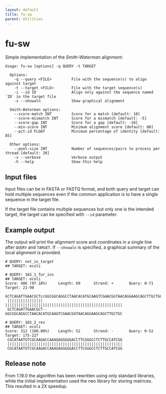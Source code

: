 ```yaml
---
layout: default
title: fu-sw
parent: Utilities
---
```



# fu-sw

Simple implementation of the _Smith-Waterman_ alignment:

```text
Usage: fu-sw [options] -q QUERY -t TARGET

  Options:
    -q --query <FILE>         File with the sequence(s) to align against target
    -t --target <FILE>        File with the target sequence(s)
    -i --id ID                Align only against the sequence named `ID` in the target file
    -s --showaln              Show graphical alignment
    
  Smith-Waterman options:
    --score-match INT         Score for a match [default: 10]
    --score-mismatch INT      Score for a mismatch [default: -5]
    --score-gap INT           Score for a gap [default: -10]
    --min-score INT           Minimum alignment score [default: 80]
    --pct-id FLOAT            Minimum percentage of identity [default: 85]
  
  Other options:
    --pool-size INT           Number of sequences/pairs to process per thread [default: 20]
    -v --verbose              Verbose output
    -h --help                 Show this help
```

## Input files

Input files can be in FASTA or FASTQ format, and both query and 
target can hold multiple sequences even if the common application 
is to have a single sequence in the target file.

If the target file contains multiple sequences but only one is 
the intended target, the target can be specified with `--id` 
parameter.

## Example output

The output will print the alignment score and coordinates in a
single line after `QUERY` and `TARGET`.
If `--showaln` is specified, a graphical summary of the local
alignment is provided.

```text
# QUERY: not_in_target
## TARGET: ecoli

# QUERY: 16S_1_for_ins
## TARGET: ecoli
Score: 406 (97.18%)     Length: 69      Strand: +       Query: 0-71     Target: 21-90
 GCTCAGATTGAACGCTccGGCGGCAGGCCTAACACATGCAAGTCGAACGGTAACAGGAAGCAGCTTGCTGC
 ||||||||||||||||  |||||||||||||||||||||||||||||||||||||||||||||||||||||
 GCTCAGATTGAACGCT--GGCGGCAGGCCTAACACATGCAAGTCGAACGGTAACAGGAAGCAGCTTGCTGC

# QUERY: 16S_2_rev
## TARGET: ecoli
Score: 312 (100.00%)    Length: 52      Strand: -       Query: 0-52     Target: 175-227
 CGCATAATGTCGCAAGACCAAAGAGGGGGACCTTCGGGCCTCTTGCCATCGG
 ||||||||||||||||||||||||||||||||||||||||||||||||||||
 CGCATAATGTCGCAAGACCAAAGAGGGGGACCTTCGGGCCTCTTGCCATCGG
```

## Release note

From 1.19.0 the algorithm has been rewritten using only standard libraries,
while the initial implementation used the neo library for storing matrices.
This resulted in a 2X speedup.
